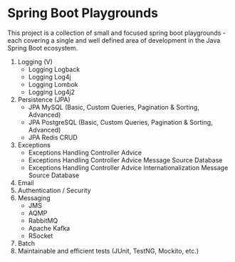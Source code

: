 # Spring Boot Playgrounds

This project is a collection of small and focused spring boot playgrounds - each covering a single and well defined area of development in the Java Spring Boot ecosystem.

1. Logging (V)
    - Logging Logback
    - Logging Log4j
    - Logging Lombok
    - Logging Log4j2
2. Persistence (JPA)
    - JPA MySQL (Basic, Custom Queries, Pagination & Sorting, Advanced)
    - JPA PostgreSQL (Basic, Custom Queries, Pagination & Sorting, Advanced)
    - JPA Redis CRUD
3. Exceptions
    - Exceptions Handling Controller Advice
    - Exceptions Handling Controller Advice Message Source Database
    - Exceptions Handling Controller Advice Internationalization Message Source Database
4. Email
5. Authentication / Security
6. Messaging
    - JMS
    - AQMP
    - RabbitMQ
    - Apache Kafka
    - RSocket
7. Batch
8. Maintainable and efficient tests (JUnit, TestNG, Mockito, etc.)